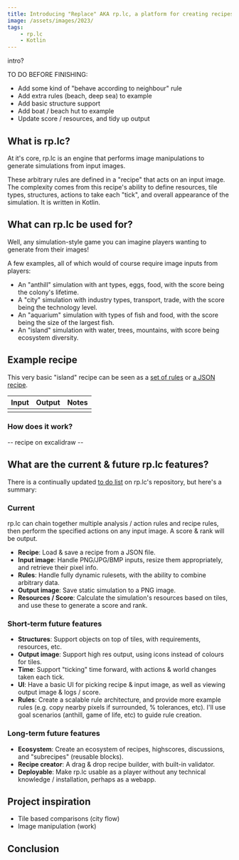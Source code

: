 ```yaml
---
title: Introducing "Replace" AKA rp.lc, a platform for creating recipes for simulation games from any image
image: /assets/images/2023/
tags:
    - rp.lc
    - Kotlin
---
```


intro?

TO DO BEFORE FINISHING:
- Add some kind of "behave according to neighbour" rule
- Add extra rules (beach, deep sea) to example
- Add basic structure support
- Add boat / beach hut to example
- Update score / resources, and tidy up output

## What is rp.lc?

At it's core, rp.lc is an engine that performs image manipulations to generate simulations from input images.

These arbitrary rules are defined in a "recipe" that acts on an input image. The complexity comes from this recipe's ability to define resources, tile types, structures, actions to take each "tick", and overall appearance of the simulation. It is written in Kotlin.

## What can rp.lc be used for?

Well, any simulation-style game you can imagine players wanting to generate from their images!

A few examples, all of which would of course require image inputs from players:

* An "anthill" simulation with ant types, eggs, food, with the score being the colony's lifetime.
* A "city" simulation with industry types, transport, trade, with the score being the technology level.
* An "aquarium" simulation with types of fish and food, with the score being the size of the largest fish.
* An "island" simulation with water, trees, mountains, with score being ecosystem diversity.

## Example recipe

This very basic "island" recipe can be seen as a [set of rules]() or [a JSON recipe]().

| Input | Output | Notes |
| --- | --- | --- |
| | |

### How does it work?

-- recipe on excalidraw --

## What are the current & future rp.lc features?

There is a continually updated [to do list](https://github.com/JakeSteam/rp.lc/blob/main/todo.md) on rp.lc's repository, but here's a summary:

### Current

rp.lc can chain together multiple analysis / action rules and recipe rules, then perform the specified actions on any input image. A score & rank will be output.

* **Recipe**: Load & save a recipe from a JSON file.
* **Input image**: Handle PNG/JPG/BMP inputs, resize them appropriately, and retrieve their pixel info.
* **Rules**: Handle fully dynamic rulesets, with the ability to combine arbitrary data.
* **Output image**: Save static simulation to a PNG image.
* **Resources / Score**: Calculate the simulation's resources based on tiles, and use these to generate a score and rank.

### Short-term future features

* **Structures**: Support objects on top of tiles, with requirements, resources, etc.
* **Output image**: Support high res output, using icons instead of colours for tiles.
* **Time**: Support "ticking" time forward, with actions & world changes taken each tick. 
* **UI**: Have a basic UI for picking recipe & input image, as well as viewing output image & logs / score.
* **Rules**: Create a scalable rule architecture, and provide more example rules (e.g. copy nearby pixels if surrounded, % tolerances, etc). I'll use goal scenarios (anthill, game of life, etc) to guide rule creation.

### Long-term future features

* **Ecosystem**: Create an ecosystem of recipes, highscores, discussions, and "subrecipes" (reusable blocks).
* **Recipe creator**: A drag & drop recipe builder, with built-in validator.
* **Deployable**: Make rp.lc usable as a player without any technical knowledge / installation, perhaps as a webapp.

## Project inspiration

* Tile based comparisons (city flow)
* Image manipulation (work)

## Conclusion